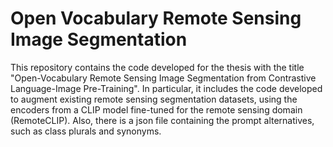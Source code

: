 # Open Vocabulary Remote Sensing Image Segmentation

This repository contains the code developed for the thesis with the title "Open-Vocabulary Remote Sensing Image Segmentation from Contrastive Language-Image Pre-Training". In particular, it includes the code developed to augment existing remote sensing segmentation datasets, using the encoders from a CLIP model fine-tuned for the remote sensing domain (RemoteCLIP). Also, there is a json file containing the prompt alternatives, such as class plurals and synonyms.
